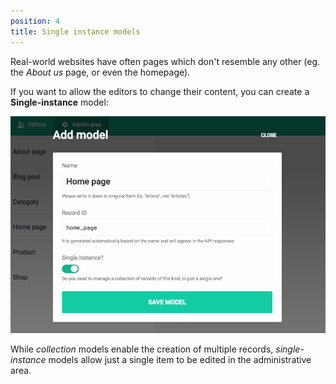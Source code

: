 ```yaml
---
position: 4
title: Single instance models
---
```


Real-world websites have often pages which don't resemble any other (eg. the *About us* page, or even the homepage). 

If you want to allow the editors to change their content, you can create a <strong>Single-instance</strong> model: 

![foo](../images/single-instance/1.png)

While *collection* models enable the creation of multiple records, *single-instance* models allow just a single item to be edited in the administrative area.

